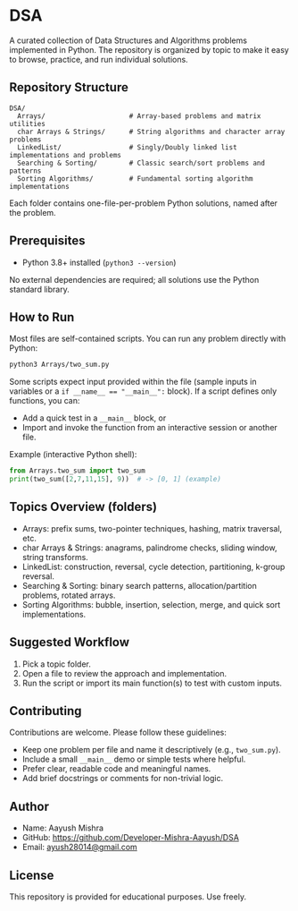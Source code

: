 # DSA

A curated collection of Data Structures and Algorithms problems implemented in Python.
The repository is organized by topic to make it easy to browse, practice, and run
individual solutions.

## Repository Structure

```
DSA/
  Arrays/                     # Array-based problems and matrix utilities
  char Arrays & Strings/      # String algorithms and character array problems
  LinkedList/                 # Singly/Doubly linked list implementations and problems
  Searching & Sorting/        # Classic search/sort problems and patterns
  Sorting Algorithms/         # Fundamental sorting algorithm implementations
```

Each folder contains one-file-per-problem Python solutions, named after the problem.

## Prerequisites

- Python 3.8+ installed (`python3 --version`)

No external dependencies are required; all solutions use the Python standard library.

## How to Run

Most files are self-contained scripts. You can run any problem directly with Python:

```bash
python3 Arrays/two_sum.py
```

Some scripts expect input provided within the file (sample inputs in variables or a
`if __name__ == "__main__":` block). If a script defines only functions, you can:

- Add a quick test in a `__main__` block, or
- Import and invoke the function from an interactive session or another file.

Example (interactive Python shell):

```python
from Arrays.two_sum import two_sum
print(two_sum([2,7,11,15], 9))  # -> [0, 1] (example)
```

## Topics Overview (folders)

- Arrays: prefix sums, two-pointer techniques, hashing, matrix traversal, etc.
- char Arrays & Strings: anagrams, palindrome checks, sliding window, string transforms.
- LinkedList: construction, reversal, cycle detection, partitioning, k-group reversal.
- Searching & Sorting: binary search patterns, allocation/partition problems, rotated arrays.
- Sorting Algorithms: bubble, insertion, selection, merge, and quick sort implementations.

## Suggested Workflow

1. Pick a topic folder.
2. Open a file to review the approach and implementation.
3. Run the script or import its main function(s) to test with custom inputs.

## Contributing

Contributions are welcome. Please follow these guidelines:

- Keep one problem per file and name it descriptively (e.g., `two_sum.py`).
- Include a small `__main__` demo or simple tests where helpful.
- Prefer clear, readable code and meaningful names.
- Add brief docstrings or comments for non-trivial logic.

## Author

- Name: Aayush Mishra
- GitHub: https://github.com/Developer-Mishra-Aayush/DSA
- Email: ayush28014@gmail.com

## License

This repository is provided for educational purposes. Use freely.
